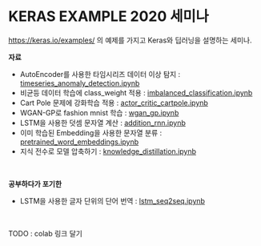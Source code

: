 # KERAS EXAMPLE 2020 세미나

https://keras.io/examples/ 의 예제를 가지고 Keras와 딥러닝을 설명하는 세미나.


**자료**
- AutoEncoder를 사용한 타임시리즈 데이터 이상 탐지 : [timeseries_anomaly_detection.ipynb](timeseries_anomaly_detection.ipynb)
- 비균등 데이터 학습에 class_weight 적용 : [imbalanced_classification.ipynb](imbalanced_classification.ipynb)
- Cart Pole 문제에 강화학습 적용 : [actor_critic_cartpole.ipynb](actor_critic_cartpole.ipynb)
- WGAN-GP로 fashion mnist 학습 : [wgan_gp.ipynb](wgan_gp.ipynb)
- LSTM을 사용한 덧셈 문자열 계산 : [addition_rnn.ipynb](addition_rnn.ipynb)
- 이미 학습된 Embedding을 사용한 문자열 분류 : [pretrained_word_embeddings.ipynb](pretrained_word_embeddings.ipynb)
- 지식 전수로 모델 압축하기 : [knowledge_distillation.ipynb](knowledge_distillation.ipynb)

<br>

**공부하다가 포기한**
- LSTM을 사용한 글자 단위의 단어 번역 : [lstm_seq2seq.ipynb](lstm_seq2seq.ipynb)


<br>

TODO : colab 링크 달기


